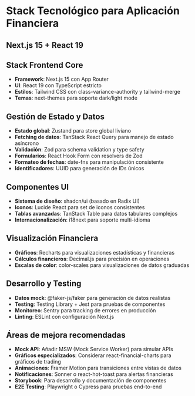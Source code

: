 # Stack Tecnológico para Aplicación Financiera
## Next.js 15 + React 19

## Stack Frontend Core
- **Framework**: Next.js 15 con App Router
- **UI**: React 19 con TypeScript estricto
- **Estilos**: Tailwind CSS con class-variance-authority y tailwind-merge
- **Temas**: next-themes para soporte dark/light mode

## Gestión de Estado y Datos
- **Estado global**: Zustand para store global liviano
- **Fetching de datos**: TanStack React Query para manejo de estado asíncrono
- **Validación**: Zod para schema validation y type safety
- **Formularios**: React Hook Form con resolvers de Zod
- **Formateo de fechas**: date-fns para manipulación consistente
- **Identificadores**: UUID para generación de IDs únicos

## Componentes UI
- **Sistema de diseño**: shadcn/ui (basado en Radix UI)
- **Iconos**: Lucide React para set de iconos consistentes
- **Tablas avanzadas**: TanStack Table para datos tabulares complejos
- **Internacionalización**: i18next para soporte multi-idioma

## Visualización Financiera
- **Gráficos**: Recharts para visualizaciones estadísticas y financieras
- **Cálculos financieros**: Decimal.js para precisión en operaciones
- **Escalas de color**: color-scales para visualizaciones de datos graduadas

## Desarrollo y Testing
- **Datos mock**: @faker-js/faker para generación de datos realistas
- **Testing**: Testing Library + Jest para pruebas de componentes
- **Monitoreo**: Sentry para tracking de errores en producción
- **Linting**: ESLint con configuración Next.js

## Áreas de mejora recomendadas
- **Mock API**: Añadir MSW (Mock Service Worker) para simular APIs
- **Gráficos especializados**: Considerar react-financial-charts para gráficos de trading
- **Animaciones**: Framer Motion para transiciones entre vistas de datos
- **Notificaciones**: Sonner o react-hot-toast para alertas financieras
- **Storybook**: Para desarrollo y documentación de componentes
- **E2E Testing**: Playwright o Cypress para pruebas end-to-end